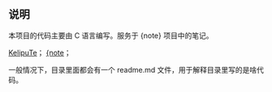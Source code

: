 ## 说明

本项目的代码主要由 C 语言编写。服务于 {note} 项目中的笔记。

[KelipuTe](https://github.com/KelipuTe)；
[{note](https://github.com/KelipuTe/note)；

一般情况下，目录里面都会有一个 readme.md 文件，用于解释目录里写的是啥代码。
